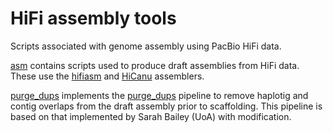 # HiFi assembly tools

Scripts associated with genome assembly using PacBio HiFi data.

[asm](https://github.com/natforsdick/hifi-assembly-tools/tree/main/asm) contains scripts used to produce draft assemblies from HiFi data.
These use the [hifiasm](https://github.com/chhylp123/hifiasm) and [HiCanu](https://canu.readthedocs.io/en/latest/quick-start.html#assembling-pacbio-hifi-with-hicanu) assemblers.

[purge_dups](https://github.com/natforsdick/hifi-assembly-tools/tree/main/purge_dups) implements the [purge_dups](https://github.com/dfguan/purge_dups) pipeline to remove haplotig and contig overlaps from the draft assembly prior to scaffolding. This pipeline is based on that implemented by Sarah Bailey (UoA) with modification.


